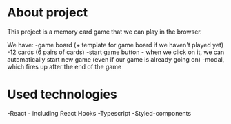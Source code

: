 # About project

This project is a memory card game that we can play in the browser. 

We have:
  -game board (+ template for game board if we haven't played yet)
  -12 cards (6 pairs of cards)
  -start game button - when we click on it, we can automatically start new game (even if our game is already going on)
  -modal, which fires up after the end of the game
  
# Used technologies
  
  -React - including React Hooks
  -Typescript
  -Styled-components
  


